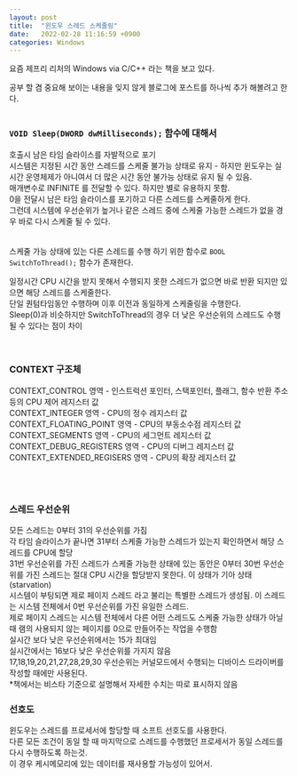 ```yaml
---
layout: post
title:  "윈도우 스레드 스케줄링"
date:   2022-02-28 11:16:59 +0900
categories: Windows
---
```


요즘 제프리 리처의 Windows via C/C++ 라는 책을 보고 있다.

공부 할 겸 중요해 보이는 내용을 잊지 않게 블로그에 포스트를 하나씩 추가 해볼려고 한다.
<BR><BR>


### `VOID Sleep(DWORD dwMilliseconds);` 함수에 대해서

호출시 남은 타임 슬라이스를 자발적으로 포기  
시스템은 지정된 시간 동안 스레드를 스케줄 불가능 상태로 유지 - 하지만 윈도우는 실시간 운영체제가 아니여서 더 많은 시간 동안 불가능 상태로 유지 될 수 있음.  
매개변수로 INFINITE 를 전달할 수 있다. 하지만 별로 유용하지 못함.  
0을 전달시 남은 타임 슬라이스를 포기하고 다른 스레드를 스케줄하게 한다.  
그런데 시스템에 우선순위가 높거나 같은 스레드 중에 스케줄 가능한 스레드가 없을 경우 바로 다시 스케줄 될 수 있다.  
<BR><BR>
스케줄 가능 상태에 있는 다른 스레드를 수행 하기 위한 함수로 `BOOL SwitchToThread();` 함수가 존재한다.

일정시간 CPU 시간을 받지 못해서 수행되지 못한 스레드가 없으면 바로 반환 되지만 있으면 해당 스레드를 스케줄한다.  
단일 퀀텀타임동안 수행하며 이후 이전과 동일하게 스케줄링을 수행한다.  
Sleep(0)과 비슷하지만 SwitchToThread의 경우 더 낮은 우선순위의 스레드도 수행 될 수 있다는 점이 차이  
<BR><BR>

### CONTEXT 구조체

CONTEXT_CONTROL 영역 - 인스트럭션 포인터, 스택포인터, 플래그, 함수 반환 주소 등의 CPU 제어 레지스터 값  
CONTEXT_INTEGER 영역 - CPU의 정수 레지스터 값  
CONTEXT_FLOATING_POINT 영역 - CPU의 부동소수점 레지스터 값  
CONTEXT_SEGMENTS 영역 - CPU의 세그먼트 레지스터 값  
CONTEXT_DEBUG_REGISTERS 영역 - CPU의 디버그 레지스터 값  
CONTEXT_EXTENDED_REGISERS 영역 - CPU의 확장 레지스터 값  


<BR><BR>
### 스레드 우선순위

모든 스레드는 0부터 31의 우선순위를 가짐  
각 타임 슬라이스가 끝나면 31부터 스케줄 가능한 스레드가 있는지 확인하면서 해당 스레드를 CPU에 할당  
31번 우선순위를 가진 스레드가 스케줄 가능한 상태에 있는 동안은 0부터 30번 우선순위를 가진 스레드는 절대 CPU 시간을 할당받지 못한다. 이 상태가 기아 상태(starvation)  
시스템이 부팅되면 제로 페이지 스레드 라고 불리는 특별한 스레드가 생성됨. 이 스레드는 시스템 전체에서 0번 우선순위를 가진 유일한 스레드.  
제로 페이지 스레드는 시스템 전체에서 다른 어떤 스레드도 스케줄 가능한 상태가 아닐때 램의 사용되지 않는 페이지를 0으로 만들어주는 작업을 수행함  
실시간 보다 낮은 우선순위에서는 15가 최대임  
실시간에서는 16보다 낮은 우선순위를 가지지 않음  
17,18,19,20,21,27,28,29,30 우선순위는 커널모드에서 수행되는 디바이스 드라이버를 작성할 때에만 사용된다.  
*책에서는 비스타 기준으로 설명해서 자세한 수치는 따로 표시하지 않음  


### 선호도 

윈도우는 스레드를 프로세서에 할당할 때 소프트 선호도를 사용한다.  
다른 모든 조건이 동일 할 때 마지막으로 스레드를 수행했던 프로세서가 동일 스레드를 다시 수행하도록 하는것.  
이 경우 케시메모리에 있는 데이터를 재사용할 가능성이 있어서.  
